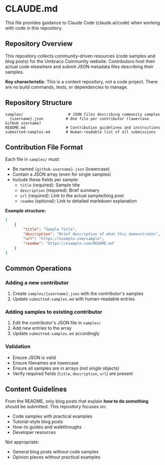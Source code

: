 # CLAUDE.md

This file provides guidance to Claude Code (claude.ai/code) when working with code in this repository.

## Repository Overview

This repository collects community-driven resources (code samples and blog posts) for the Umbraco Community website. Contributors host their actual code elsewhere and submit JSON metadata files describing their samples.

**Key characteristic**: This is a content repository, not a code project. There are no build commands, tests, or dependencies to manage.

## Repository Structure

```
samples/                    # JSON files describing community samples
  {username}.json          # One file per contributor (lowercase GitHub username)
README.md                  # Contribution guidelines and instructions
submitted-samples.md       # Human-readable list of all submissions
```

## Contribution File Format

Each file in `samples/` must:
- Be named `{github-username}.json` (lowercase)
- Contain a JSON array (even for single samples)
- Include these fields per sample:
  - `title` (required): Sample title
  - `description` (required): Brief summary
  - `url` (required): Link to the actual sample/blog post
  - `readme` (optional): Link to detailed markdown explanation

**Example structure:**
```json
[
    {
        "title": "Sample Title",
        "description": "Brief description of what this demonstrates",
        "url": "https://example.com/sample",
        "readme": "https://example.com/README.md"
    }
]
```

## Common Operations

### Adding a new contributor
1. Create `samples/{username}.json` with the contributor's samples
2. Update `submitted-samples.md` with human-readable entries

### Adding samples to existing contributor
1. Edit the contributor's JSON file in `samples/`
2. Add new entries to the array
3. Update `submitted-samples.md` accordingly

### Validation
- Ensure JSON is valid
- Ensure filenames are lowercase
- Ensure all samples are in arrays (not single objects)
- Verify required fields (`title`, `description`, `url`) are present

## Content Guidelines

From the README, only blog posts that explain **how to do something** should be submitted. This repository focuses on:
- Code samples with practical examples
- Tutorial-style blog posts
- How-to guides and walkthroughs
- Developer resources

Not appropriate:
- General blog posts without code samples
- Opinion pieces without practical examples
